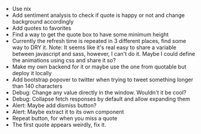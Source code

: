 * Use nix
* Add sentiment analysis to check if quote is happy or not and change background accordingly
* Add quotes to favorites
* Find a way to get the quote box to have some minimum height
* Currently the refresh time is repeated in 3 different places, find some way to DRY it. Note: It seems like it's real easy to share a variable between javascript and sass, however, I can't do it. Maybe I could define the animations using css and share it so?
* Make my own backend for it or maybe use the one from quotable but deploy it locally
* Add bootstrap popover to twitter when trying to tweet something longer than 140 characters
* Debug: Change any value directly in the window. Wouldn't it be cool?
* Debug: Collapse fetch responses by default and allow expanding them
* Alert: Maybe add dismiss button?
* Alert: Maybe extract it to its own component
* Repeat button, for when you miss a quote
* The first quote appears weirdly, fix it.
